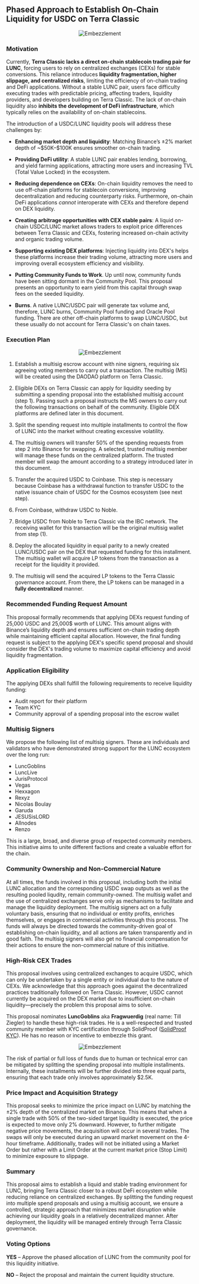 
## Phased Approach to Establish On-Chain Liquidity for USDC on Terra Classic

<p align="center">
    <img src="metadata/banner.png" alt="Embezzlement">
</p>

### Motivation

Currently, **Terra Classic lacks a direct on-chain stablecoin trading pair for LUNC**, forcing users to rely on centralized exchanges (CEXs) for stable conversions. This reliance introduces **liquidity fragmentation, higher slippage, and centralized risks**, limiting the efficiency of on-chain trading and DeFi applications. Without a stable LUNC pair, users face difficulty executing trades with predictable pricing, affecting traders, liquidity providers, and developers building on Terra Classic. The lack of on-chain liquidity also **inhibits the development of DeFi infrastructure**, which typically relies on the availability of on-chain stablecoins.

The introduction of a USDC/LUNC liquidity pools will address these challenges by:

- **Enhancing market depth and liquidity**: Matching Binance’s ±2% market depth of \~\$50K–\$100K ensures smoother on-chain trading.

- **Providing DeFi utility**: A stable LUNC pair enables lending, borrowing, and yield farming applications, attracting more users and increasing TVL (Total Value Locked) in the ecosystem.

- **Reducing dependence on CEXs**: On-chain liquidity removes the need to use off-chain platforms for stablecoin conversions, improving decentralization and reducing counterparty risks. Furthermore, on-chain DeFi applications *cannot* interoperate with CEXs and therefore depend on DEX liquidity.

- **Creating arbitrage opportunities with CEX stable pairs**: A liquid on-chain USDC/LUNC market allows traders to exploit price differences between Terra Classic and CEXs, fostering increased on-chain activity and organic trading volume.

- **Supporting existing DEX platforms**: Injecting liquidity into DEX's helps these platforms increase their trading volume, attracting more users and improving overall ecosystem efficiency and visibility.

- **Putting Community Funds to Work**. Up until now, community funds have been sitting dormant in the Community Pool. This proposal presents an opportunity to earn yield from this capital through swap fees on the seeded liquidity.

- **Burns**. A native LUNC/USDC pair will generate tax volume and, therefore, LUNC burns, Community Pool funding and Oracle Pool funding. There are other off-chain platforms to swap LUNC/USDC, but these usually do not account for Terra Classic's on chain taxes.

### Execution Plan

<p align="center">
    <img src="metadata/exec.png" alt="Embezzlement">
</p>

1. Establish a multisig escrow account with nine signers, requiring six agreeing voting members to carry out a transaction. The multisig (MS) will be created using the DAODAO platform on Terra Classic.

2. Eligible DEXs on Terra Classic can apply for liquidity seeding by submitting a spending proposal into the established multisig account (step 1). Passing such a proposal instructs the MS owners to carry out the following transactions on behalf of the community. Eligible DEX platforms are defined later in this document.

3. Split the spending request into multiple installments to control the flow of LUNC into the market without creating excessive volatility.

4. The multisig owners will transfer 50% of the spending requests from step 2 into Binance for swapping. A selected, trusted multisig member will manage these funds on the centralized platform. The trusted member will swap the amount according to a strategy introduced later in this document.

5. Transfer the acquired USDC to Coinbase. This step is necessary because Coinbase has a withdrawal function to transfer USDC to the native issuance chain of USDC for the Cosmos ecosystem (see next step).

6. From Coinbase, withdraw USDC to Noble.

7. Bridge USDC from Noble to Terra Classic via the IBC network. The receiving wallet for this transaction will be the original multisig wallet from step (1).

8. Deploy the allocated liquidity in equal parity to a newly created LUNC/USDC pair on the DEX that requested funding for this installment. The multisig wallet will acquire LP tokens from the transaction as a receipt for the liquidity it provided.

9. The multisig will send the acquired LP tokens to the Terra Classic governance account. From there, the LP tokens can be managed in a **fully decentralized** manner.

### Recommended Funding Request Amount

This proposal formally recommends that applying DEXs request funding of 25,000 USDC and 25,000$ worth of LUNC. This amount aligns with Binance’s liquidity depth and ensures sufficient on-chain trading depth while maintaining efficient capital allocation. However, the final funding request is subject to the applying DEX's specific spend proposal and should consider the DEX's trading volume to maximize capital efficiency and avoid liquidity fragmentation.

### Application Eligibility

The applying DEXs shall fulfill the following requirements to receive liquidity funding:

- Audit report for their platform
- Team KYC
- Community approval of a spending proposal into the escrow wallet

### Multisig Signers

We propose the following list of multisig signers. These are individuals and validators who have demonstrated strong support for the LUNC ecosystem over the long run:

- LuncGoblins
- LuncLive
- JurisProtocol
- Vegas
- Hexxagon
- Rexyz
- Nicolas Boulay
- Garuda
- JESUSisLORD
- Allnodes
- Renzo

This is a large, broad, and diverse group of respected community members. This initiative aims to unite different factions and create a valuable effort for the chain.

### Community Ownership and Non-Commercial Nature

At all times, the funds involved in this proposal, including both the initial LUNC allocation and the corresponding USDC swap outputs as well as the resulting pooled liqudity, remain community-owned. The multisig wallet and the use of centralized exchanges serve only as mechanisms to facilitate and manage the liquidity deployment. The multisig signers act on a fully voluntary basis, ensuring that no individual or entity profits, enriches themselves, or engages in commercial activities through this process. The funds will always be directed towards the community-driven goal of establishing on-chain liquidity, and all actions are taken transparently and in good faith. The multisig signers will also get no financial compensation for their actions to ensure the non-commercial nature of this initiative.

### High-Risk CEX Trades

This proposal involves using centralized exchanges to acquire USDC, which can only be undertaken by a single entity or individual due to the nature of CEXs. We acknowledge that this approach goes against the decentralized practices traditionally followed on Terra Classic. However, USDC cannot currently be acquired on the DEX market due to insufficient on-chain liquidity—precisely the problem this proposal aims to solve.

This proposal nominates **LuncGoblins** aka **Fragwuerdig** (real name: Till Ziegler) to handle these high-risk trades. He is a well-respected and trusted community member with KYC certification through SolidProof ([SolidProof KYC](https://github.com/solidproof/projects/tree/main/2024/Fragwuerdig)). He has no reason or incentive to embezzle this grant.

<p align="center">
    <img src="metadata/embezzlement.jpg" alt="Embezzlement">
</p>

The risk of partial or full loss of funds due to human or technical error can be mitigated by splitting the spending proposal into multiple installments. Internally, these installments will be further divided into three equal parts, ensuring that each trade only involves approximately \$2.5K.

### Price Impact and Acquisition Strategy

This proposal seeks to minimize the price impact on LUNC by matching the ±2% depth of the centralized market on Binance. This means that when a single trade with 50% of the two-sided target liquidity is executed, the price is expected to move only 2% downward. However, to further mitigate negative price movements, the acquisition will occur in several trades. The swaps will only be executed during an upward market movement on the 4-hour timeframe. Additionally, trades will not be initiated using a Market Order but rather with a Limit Order at the current market price (Stop Limit) to minimize exposure to slippage.

### Summary

This proposal aims to establish a liquid and stable trading environment for LUNC, bringing Terra Classic closer to a robust DeFi ecosystem while reducing reliance on centralized exchanges. By splitting the funding request into multiple spend proposals and using a multisig account, we ensure a controlled, strategic approach that minimizes market disruption while achieving our liquidity goals in a relatively decentralized manner. After deployment, the liquidity will be managed entirely through Terra Classic governance.

### Voting Options

**YES** – Approve the phased allocation of LUNC from the community pool for this liquidity initiative.

**NO** – Reject the proposal and maintain the current liquidity structure.

